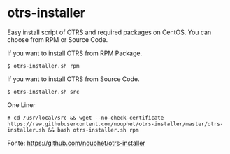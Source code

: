 otrs-installer
==============

Easy install script of OTRS and required packages on CentOS.
You can choose from RPM or Source Code.

If you want to install OTRS from RPM Package.
```
$ otrs-installer.sh rpm
```

If you want to install OTRS from Source Code.
```
$ otrs-installer.sh src
```

One Liner
```
# cd /usr/local/src && wget --no-check-certificate https://raw.githubusercontent.com/nouphet/otrs-installer/master/otrs-installer.sh && bash otrs-installer.sh rpm
```


Fonte: https://github.com/nouphet/otrs-installer
